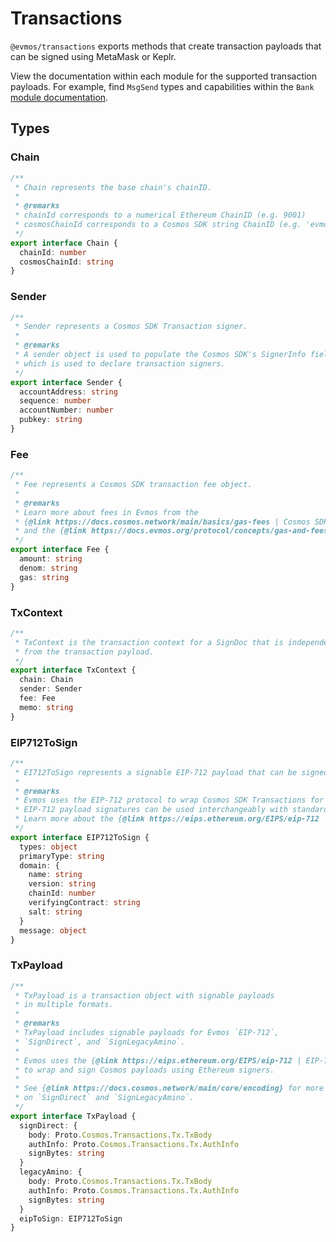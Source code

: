 # Transactions

`@evmos/transactions` exports methods that create transaction payloads that can be signed using MetaMask or Keplr.

View the documentation within each module for the supported transaction payloads. For example, find `MsgSend` types and capabilities within the `Bank` [module documentation](https://github.com/evmos/evmosjs/tree/main/docs/transactions/bank).

## Types

### Chain

```ts
/**
 * Chain represents the base chain's chainID.
 *
 * @remarks
 * chainId corresponds to a numerical Ethereum ChainID (e.g. 9001)
 * cosmosChainId corresponds to a Cosmos SDK string ChainID (e.g. 'evmos_9001-2'
 */ 
export interface Chain {
  chainId: number
  cosmosChainId: string
}
```

### Sender

```ts
/**
 * Sender represents a Cosmos SDK Transaction signer.
 *
 * @remarks
 * A sender object is used to populate the Cosmos SDK's SignerInfo field,
 * which is used to declare transaction signers.
 */ 
export interface Sender {
  accountAddress: string
  sequence: number
  accountNumber: number
  pubkey: string
}
```

### Fee

```ts
/**
 * Fee represents a Cosmos SDK transaction fee object.
 *
 * @remarks
 * Learn more about fees in Evmos from the
 * {@link https://docs.cosmos.network/main/basics/gas-fees | Cosmos SDK Fee Docs}
 * and the {@link https://docs.evmos.org/protocol/concepts/gas-and-fees | Evmos Gas and Fee Docs}
 */
export interface Fee {
  amount: string
  denom: string
  gas: string
}
```

### TxContext

```ts
/**
 * TxContext is the transaction context for a SignDoc that is independent
 * from the transaction payload.
 */
export interface TxContext {
  chain: Chain
  sender: Sender
  fee: Fee
  memo: string
}
```

### EIP712ToSign

```ts
/**
 * EI712ToSign represents a signable EIP-712 payload that can be signed using MetaMask or Keplr.
 *
 * @remarks
 * Evmos uses the EIP-712 protocol to wrap Cosmos SDK Transactions for Ethereum signing clients.
 * EIP-712 payload signatures can be used interchangeably with standard Cosmos SDK signatures.
 * Learn more about the {@link https://eips.ethereum.org/EIPS/eip-712 | EIP-712 Standard}
 */ 
export interface EIP712ToSign {
  types: object
  primaryType: string
  domain: {
    name: string
    version: string
    chainId: number
    verifyingContract: string
    salt: string
  }
  message: object
}
```

### TxPayload

```ts
/**
 * TxPayload is a transaction object with signable payloads
 * in multiple formats.
 *
 * @remarks
 * TxPayload includes signable payloads for Evmos `EIP-712`,
 * `SignDirect`, and `SignLegacyAmino`.
 *
 * Evmos uses the {@link https://eips.ethereum.org/EIPS/eip-712 | EIP-712 Specification}
 * to wrap and sign Cosmos payloads using Ethereum signers.
 *
 * See {@link https://docs.cosmos.network/main/core/encoding} for more
 * on `SignDirect` and `SignLegacyAmino`.
 */
export interface TxPayload {
  signDirect: {
    body: Proto.Cosmos.Transactions.Tx.TxBody
    authInfo: Proto.Cosmos.Transactions.Tx.AuthInfo
    signBytes: string
  }
  legacyAmino: {
    body: Proto.Cosmos.Transactions.Tx.TxBody
    authInfo: Proto.Cosmos.Transactions.Tx.AuthInfo
    signBytes: string
  }
  eipToSign: EIP712ToSign
}
```
